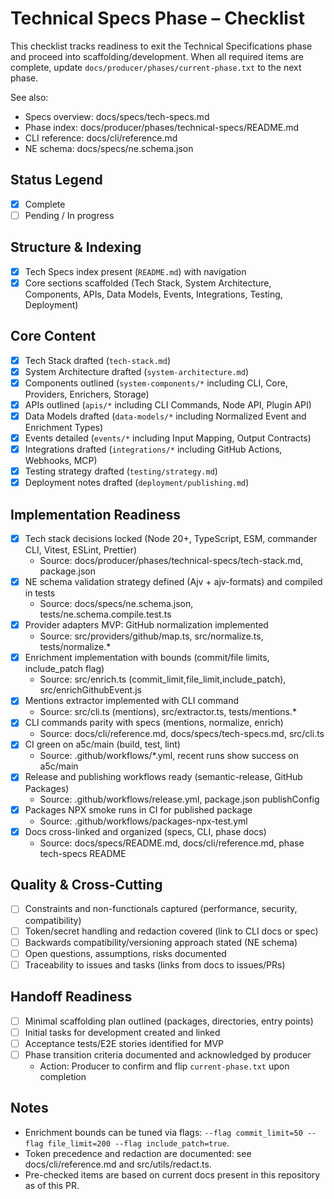 # Technical Specs Phase – Checklist

This checklist tracks readiness to exit the Technical Specifications phase and proceed into scaffolding/development. When all required items are complete, update `docs/producer/phases/current-phase.txt` to the next phase.

See also:
- Specs overview: docs/specs/tech-specs.md
- Phase index: docs/producer/phases/technical-specs/README.md
- CLI reference: docs/cli/reference.md
- NE schema: docs/specs/ne.schema.json

## Status Legend
- [x] Complete
- [ ] Pending / In progress

## Structure & Indexing
- [x] Tech Specs index present (`README.md`) with navigation
- [x] Core sections scaffolded (Tech Stack, System Architecture, Components, APIs, Data Models, Events, Integrations, Testing, Deployment)

## Core Content
- [x] Tech Stack drafted (`tech-stack.md`)
- [x] System Architecture drafted (`system-architecture.md`)
- [x] Components outlined (`system-components/*` including CLI, Core, Providers, Enrichers, Storage)
- [x] APIs outlined (`apis/*` including CLI Commands, Node API, Plugin API)
- [x] Data Models drafted (`data-models/*` including Normalized Event and Enrichment Types)
- [x] Events detailed (`events/*` including Input Mapping, Output Contracts)
- [x] Integrations drafted (`integrations/*` including GitHub Actions, Webhooks, MCP)
- [x] Testing strategy drafted (`testing/strategy.md`)
- [x] Deployment notes drafted (`deployment/publishing.md`)

## Implementation Readiness

- [x] Tech stack decisions locked (Node 20+, TypeScript, ESM, commander CLI, Vitest, ESLint, Prettier)
  - Source: docs/producer/phases/technical-specs/tech-stack.md, package.json
- [x] NE schema validation strategy defined (Ajv + ajv-formats) and compiled in tests
  - Source: docs/specs/ne.schema.json, tests/ne.schema.compile.test.ts
- [x] Provider adapters MVP: GitHub normalization implemented
  - Source: src/providers/github/map.ts, src/normalize.ts, tests/normalize.*
- [x] Enrichment implementation with bounds (commit/file limits, include_patch flag)
  - Source: src/enrich.ts (commit_limit,file_limit,include_patch), src/enrichGithubEvent.js
- [x] Mentions extractor implemented with CLI command
  - Source: src/cli.ts (mentions), src/extractor.ts, tests/mentions.*
- [x] CLI commands parity with specs (mentions, normalize, enrich)
  - Source: docs/cli/reference.md, docs/specs/tech-specs.md, src/cli.ts
- [x] CI green on a5c/main (build, test, lint)
  - Source: .github/workflows/*.yml, recent runs show success on a5c/main
- [x] Release and publishing workflows ready (semantic-release, GitHub Packages)
  - Source: .github/workflows/release.yml, package.json publishConfig
- [x] Packages NPX smoke runs in CI for published package
  - Source: .github/workflows/packages-npx-test.yml
- [x] Docs cross-linked and organized (specs, CLI, phase docs)
  - Source: docs/specs/README.md, docs/cli/reference.md, phase tech-specs README

## Quality & Cross-Cutting
- [ ] Constraints and non-functionals captured (performance, security, compatibility)
- [ ] Token/secret handling and redaction covered (link to CLI docs or spec)
- [ ] Backwards compatibility/versioning approach stated (NE schema)
- [ ] Open questions, assumptions, risks documented
- [ ] Traceability to issues and tasks (links from docs to issues/PRs)

## Handoff Readiness
- [ ] Minimal scaffolding plan outlined (packages, directories, entry points)
- [ ] Initial tasks for development created and linked
- [ ] Acceptance tests/E2E stories identified for MVP
- [ ] Phase transition criteria documented and acknowledged by producer
  - Action: Producer to confirm and flip `current-phase.txt` upon completion

## Notes
- Enrichment bounds can be tuned via flags: `--flag commit_limit=50 --flag file_limit=200 --flag include_patch=true`.
- Token precedence and redaction are documented: see docs/cli/reference.md and src/utils/redact.ts.
- Pre-checked items are based on current docs present in this repository as of this PR.
